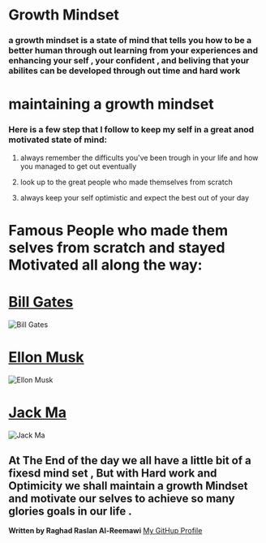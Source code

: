 # Growth Mindset
### a growth mindset is a state of mind that tells you how to be a better human through out learning from your experiences and enhancing your self , your confident , and beliving that your abilites can be developed through out time and hard work

#  maintaining a growth mindset
### Here is a few step that I follow to keep my self in a great anod motivated state of mind:
1. always remember the difficults you've been trough in your life and how you managed to get out eventually

2. look up to the great people who made themselves from scratch

3. always keep your self optimistic and expect the best out of your day


# Famous People who made them selves from scratch and stayed Motivated all along the way:

# [Bill Gates](https://en.wikipedia.org/wiki/Bill_Gates)

![Bill Gates](https://img.nzz.ch/2021/5/21/8768a86e-98a5-49ea-94a9-dbaceac79b9b.jpeg?width=654&height=872&fit=bounds&quality=75&auto=webp&crop=4869,6492,x0,y440.Jpg!)

 # [Ellon Musk](https://en.wikipedia.org/wiki/Elon_Musk)
 
![Ellon Musk](https://ca-times.brightspotcdn.com/dims4/default/4d96df8/2147483647/strip/true/crop/2048x1268+0+0/resize/1486x920!/quality/90/?url=https%3A%2F%2Fcalifornia-times-brightspot.s3.amazonaws.com%2Fb2%2F05%2Fa5cbcc93e0831fdaf8e81ea8846b%2Fla-et-st-stephen-colbert-elon-musk-late-show-2-001)

# [Jack Ma](https://en.wikipedia.org/wiki/Jack_Ma) 

![Jack Ma](https://pyxis.nymag.com/v1/imgs/ac3/c4a/27245d0fd858792d08fd8e5cad6ebb4fb4-jack-ma.rsquare.w700.jpg)

## At The End of the day we all have a little bit of a fixesd mind set , But with Hard work and Optimicity we shall maintain a growth Mindset and motivate our selves to achieve so many glories goals in our life .

**Written by Raghad Raslan Al-Reemawi**
[My GitHup Profile](https://github.com/raghad497)